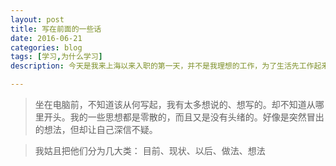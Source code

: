 ```yaml
---
layout: post
title: 写在前面的一些话
date: 2016-06-21
categories: blog
tags: [学习,为什么学习]
description: 今天是我来上海以来入职的第一天，并不是我理想的工作，为了生活先工作起来。

---
```



> 坐在电脑前，不知道该从何写起，我有太多想说的、想写的。却不知道从哪里开头。我的一些思想都是零散的，而且又是没有头绪的。好像是突然冒出的想法，但却让自己深信不疑。

> 我姑且把他们分为几大类： 目前、现状、以后、做法、想法